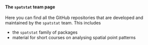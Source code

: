 #### The `spatstat` team page

Here you can find all the GitHub repositories that are developed and maintained
by the `spatstat` team. This includes

- the `spatstat` family of packages
- material for short courses on analysing spatial point patterns
